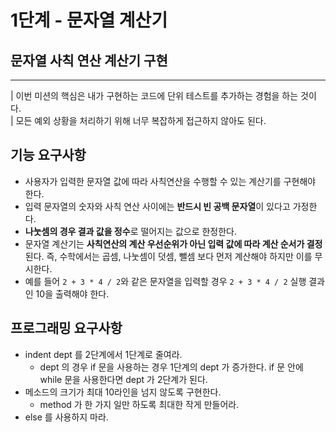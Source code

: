 # 1단계 - 문자열 계산기
## 문자열 사칙 연산 계산기 구현
* * *
| 이번 미션의 핵심은 내가 구현하는 코드에 단위 테스트를 추가하는 경험을 하는 것이다.  
| 모든 예외 상황을 처리하기 위해 너무 복잡하게 접근하지 않아도 된다.

## 기능 요구사항
- 사용자가 입력한 문자열 값에 따라 사칙연산을 수행할 수 있는 계산기를 구현해야 한다.
- 입력 문자열의 숫자와 사칙 연산 사이에는 **반드시 빈 공백 문자열**이 있다고 가정한다.
- **나눗셈의 경우 결과 값을 정수**로 떨어지는 값으로 한정한다.
- 문자열 계산기는 **사칙연산의 계산 우선순위가 아닌 입력 값에 따라 계산 순서가 결정**된다. 즉, 수학에서는 곱셈, 나눗셈이 덧셈, 뺄셈 보다 먼저 계산해야 하지만 이를 무시한다.
- 예를 들어 <code>2 + 3 * 4 / 2</code>와 같은 문자열을 입력할 경우 <code>2 + 3 * 4 / 2</code> 실행 결과인 10을 출력해야 한다.

## 프로그래밍 요구사항
- indent dept 를 2단계에서 1단계로 줄여라.
  - dept 의 경우 if 문을 사용하는 경우 1단계의 dept 가 증가한다. if 문 안에 while 문을 사용한다면 dept 가 2단계가 된다.
- 메소드의 크기가 최대 10라인을 넘지 않도록 구현한다.
  - method 가 한 가지 일만 하도록 최대한 작게 만들어라.
- else 를 사용하지 마라.
